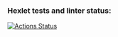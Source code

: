 ### Hexlet tests and linter status:
[![Actions Status](https://github.com/marowakushkaz/python-project-lvl1/workflows/hexlet-check/badge.svg)](https://github.com/marowakushkaz/python-project-lvl1/actions)